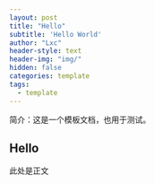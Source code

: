 ```yaml
---
layout: post
title: "Hello"
subtitle: 'Hello World'
author: "Lxc"
header-style: text
header-img: "img/"
hidden: false
categories: template
tags:
  - template
---
```


简介：这是一个模板文档，也用于测试。

## Hello

此处是正文